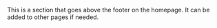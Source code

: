 This is a section that goes above the footer on the homepage. It can be added to other pages if needed.
